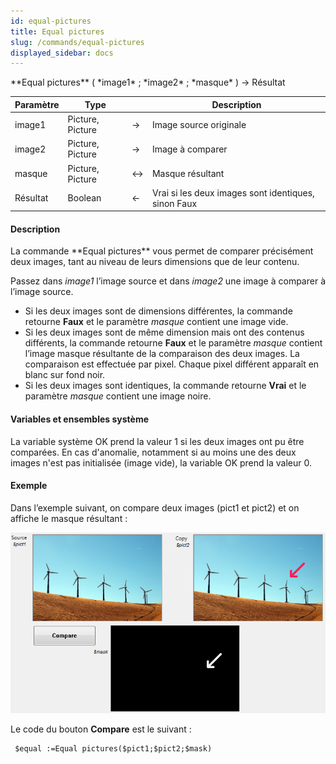 ```yaml
---
id: equal-pictures
title: Equal pictures
slug: /commands/equal-pictures
displayed_sidebar: docs
---
```


<!--REF #_command_.Equal pictures.Syntax-->**Equal pictures** ( *image1* ; *image2* ; *masque* ) -> Résultat<!-- END REF-->
<!--REF #_command_.Equal pictures.Params-->
| Paramètre | Type |  | Description |
| --- | --- | --- | --- |
| image1 | Picture, Picture | &srarr; | Image source originale |
| image2 | Picture, Picture | &srarr; | Image à comparer |
| masque | Picture, Picture | &harr; | Masque résultant |
| Résultat | Boolean | &larr; | Vrai si les deux images sont identiques, sinon Faux |

<!-- END REF-->

#### Description 

<!--REF #_command_.Equal pictures.Summary-->La commande **Equal pictures** vous permet de comparer précisément deux images, tant au niveau de leurs dimensions que de leur contenu.<!-- END REF--> 

Passez dans *image1* l’image source et dans *image2* une image à comparer à l’image source. 

* Si les deux images sont de dimensions différentes, la commande retourne **Faux** et le paramètre *masque* contient une image vide.
* Si les deux images sont de même dimension mais ont des contenus différents, la commande retourne **Faux** et le paramètre *masque* contient l’image masque résultante de la comparaison des deux images. La comparaison est effectuée par pixel. Chaque pixel différent apparaît en blanc sur fond noir.
* Si les deux images sont identiques, la commande retourne **Vrai** et le paramètre *masque* contient une image noire.

#### Variables et ensembles système 

La variable système OK prend la valeur 1 si les deux images ont pu être comparées. En cas d'anomalie, notamment si au moins une des deux images n'est pas initialisée (image vide), la variable OK prend la valeur 0.

#### Exemple 

Dans l’exemple suivant, on compare deux images (pict1 et pict2) et on affiche le masque résultant : 

![](../assets/en/commands/pict847365.fr.png)

Le code du bouton **Compare** est le suivant :

```4d
 $equal :=Equal pictures($pict1;$pict2;$mask)
```
